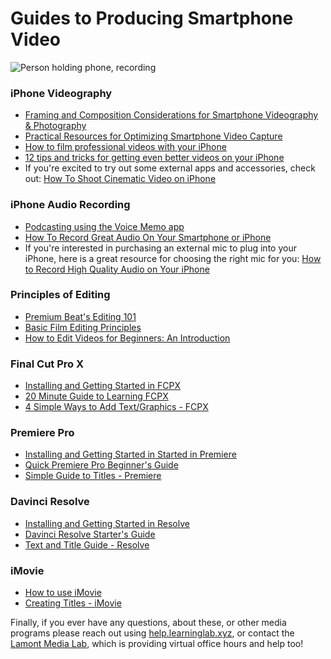 # Guides to Producing Smartphone Video

![Person holding phone, recording](https://cdn.fstoppers.com/styles/large-16-9/s3/lead/2015/05/20150526-img_0056.jpg)

### iPhone Videography

- [Framing and Composition Considerations for Smartphone Videography & Photography](https://spark.adobe.com/page/qJHuu5kH4oXHr/)
- [Practical Resources for Optimizing Smartphone Video Capture](https://spark.adobe.com/page/LmQH0BMLfWghT/)
- [How to film professional videos with your iPhone](https://www.youtube.com/watch?v=g8a4F6mVX64)
- [12 tips and tricks for getting even better videos on your iPhone](https://www.cnet.com/how-to/12-iphone-11-tips-and-tricks-for-getting-even-better-videos/)
- If you're excited to try out some external apps and accessories, check out: [How To Shoot Cinematic Video on iPhone](https://www.youtube.com/watch?v=jssND1uP3K8)

### iPhone Audio Recording
- [Podcasting using the Voice Memo app](https://www.youtube.com/watch?v=LeGq-5SYqXQ&feature=youtu.be)
- [How To Record Great Audio On Your Smartphone or iPhone](https://www.youtube.com/watch?v=uta6A20_vMc)
- If you're interested in purchasing an external mic to plug into your iPhone, here is a great resource for choosing the right mic for you: [How to Record High Quality Audio on Your iPhone](https://virtuosocentral.com/how-to-record-high-quality-audio-on-your-iphone/)

### Principles of Editing

- [Premium Beat's Editing 101](https://www.premiumbeat.com/blog/video-editing-101/)
- [Basic Film Editing Principles](https://motionarray.com/learn/filmmaking/basic-film-editing-principles/)
- [How to Edit Videos for Beginners: An Introduction](https://www.borrowlenses.com/blog/how-to-edit-video-for-beginners/)

### Final Cut Pro X

- [Installing and Getting Started in FCPX](http://resources.learninglab.xyz/simple/people/casey-c/FCPX-getStarted)
- [20 Minute Guide to Learning FCPX](https://www.youtube.com/watch?v=ygBlgaT78mM)
- [4 Simple Ways to Add Text/Graphics - FCPX](https://www.premiumbeat.com/blog/4-simple-ways-to-add-text-and-titles-in-final-cut-pro-x/)

### Premiere Pro

- [Installing and Getting Started in Started in Premiere](http://resources.learninglab.xyz/simple/people/casey-c/Premiere-getStarted)
- [Quick Premiere Pro Beginner's Guide](https://www.youtube.com/watch?v=Hls3Tp7JS8E)
- [Simple Guide to Titles - Premiere](https://blog.pond5.com/8629-how-to-create-video-titles-in-adobe-premiere-pro/)

### Davinci Resolve

- [Installing and Getting Started in Resolve](http://resources.learninglab.xyz/simple/people/casey-c/Resolve-getStarted)
- [Davinci Resolve Starter's Guide](https://www.youtube.com/watch?v=4o-XE-DorMw)
- [Text and Title Guide - Resolve](https://motionarray.com/learn/davinci-resolve/davinci-resolve-titles-tutorial/)


### iMovie

- [How to use iMovie](https://www.youtube.com/watch?v=aRLT9L_L1Pw)
- [Creating Titles - iMovie](https://www.idownloadblog.com/2019/08/21/add-edit-imovie-title-mac-ios/)


Finally, if you ever have any questions, about these, or other media programs please reach out using [help.learninglab.xyz](https://airtable.com/shr3Svx4ZM0IyoSAx), or contact the [Lamont Media Lab](https://library.harvard.edu/services-tools/lamont-multimedia-lab), which is providing virtual office hours and help too!
